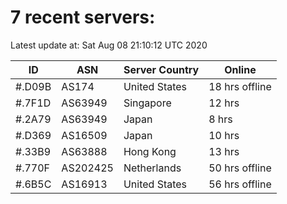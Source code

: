 # 7 recent servers:

Latest update at: Sat Aug 08 21:10:12 UTC 2020

| ID | ASN | Server Country | Online |
| -- | --- | -------------- | ------ |
| #.D09B | AS174 | United States | 18 hrs offline |
| #.7F1D | AS63949 | Singapore | 12 hrs |
| #.2A79 | AS63949 | Japan | 8 hrs |
| #.D369 | AS16509 | Japan | 10 hrs |
| #.33B9 | AS63888 | Hong Kong | 13 hrs |
| #.770F | AS202425 | Netherlands | 50 hrs offline |
| #.6B5C | AS16913 | United States | 56 hrs offline |

